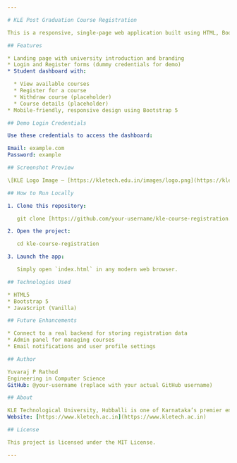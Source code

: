 ```yaml
---

# KLE Post Graduation Course Registration

This is a responsive, single-page web application built using HTML, Bootstrap, and JavaScript that simulates a Post Graduation course registration system for KLE Technological University, Hubballi.

## Features

* Landing page with university introduction and branding
* Login and Register forms (dummy credentials for demo)
* Student dashboard with:

  * View available courses
  * Register for a course
  * Withdraw course (placeholder)
  * Course details (placeholder)
* Mobile-friendly, responsive design using Bootstrap 5

## Demo Login Credentials

Use these credentials to access the dashboard:

Email: example.com
Password: example

## Screenshot Preview

\[KLE Logo Image – [https://kletech.edu.in/images/logo.png](https://kletech.edu.in/images/logo.png)]

## How to Run Locally

1. Clone this repository:

   git clone [https://github.com/your-username/kle-course-registration.git](https://github.com/your-username/kle-course-registration.git)

2. Open the project:

   cd kle-course-registration

3. Launch the app:

   Simply open `index.html` in any modern web browser.

## Technologies Used

* HTML5
* Bootstrap 5
* JavaScript (Vanilla)

## Future Enhancements

* Connect to a real backend for storing registration data
* Admin panel for managing courses
* Email notifications and user profile settings

## Author

Yuvaraj P Rathod
Engineering in Computer Science
GitHub: @your-username (replace with your actual GitHub username)

## About

KLE Technological University, Hubballi is one of Karnataka’s premier engineering institutions offering a wide range of technical programs.
Website: [https://www.kletech.ac.in](https://www.kletech.ac.in)

## License

This project is licensed under the MIT License.

---
```

